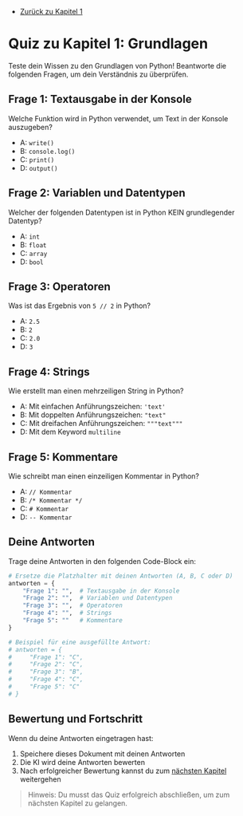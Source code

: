 - [Zurück zu Kapitel 1](Kapitel_1.md)

# Quiz zu Kapitel 1: Grundlagen

Teste dein Wissen zu den Grundlagen von Python! Beantworte die folgenden Fragen, um dein Verständnis zu überprüfen.

## Frage 1: Textausgabe in der Konsole
Welche Funktion wird in Python verwendet, um Text in der Konsole auszugeben?
- A: `write()`
- B: `console.log()`
- C: `print()`
- D: `output()`

## Frage 2: Variablen und Datentypen
Welcher der folgenden Datentypen ist in Python KEIN grundlegender Datentyp?
- A: `int`
- B: `float`
- C: `array`
- D: `bool`

## Frage 3: Operatoren
Was ist das Ergebnis von `5 // 2` in Python?
- A: `2.5`
- B: `2`
- C: `2.0`
- D: `3`

## Frage 4: Strings
Wie erstellt man einen mehrzeiligen String in Python?
- A: Mit einfachen Anführungszeichen: `'text'`
- B: Mit doppelten Anführungszeichen: `"text"`
- C: Mit dreifachen Anführungszeichen: `"""text"""`
- D: Mit dem Keyword `multiline`

## Frage 5: Kommentare
Wie schreibt man einen einzeiligen Kommentar in Python?
- A: `// Kommentar`
- B: `/* Kommentar */`
- C: `# Kommentar`
- D: `-- Kommentar`

## Deine Antworten
Trage deine Antworten in den folgenden Code-Block ein:

```python
# Ersetze die Platzhalter mit deinen Antworten (A, B, C oder D)
antworten = {
    "Frage 1": "",  # Textausgabe in der Konsole
    "Frage 2": "",  # Variablen und Datentypen
    "Frage 3": "",  # Operatoren
    "Frage 4": "",  # Strings
    "Frage 5": ""   # Kommentare
}

# Beispiel für eine ausgefüllte Antwort:
# antworten = {
#     "Frage 1": "C",
#     "Frage 2": "C",
#     "Frage 3": "B",
#     "Frage 4": "C",
#     "Frage 5": "C"
# }
```

## Bewertung und Fortschritt
Wenn du deine Antworten eingetragen hast:

1. Speichere dieses Dokument mit deinen Antworten
2. Die KI wird deine Antworten bewerten
3. Nach erfolgreicher Bewertung kannst du zum [nächsten Kapitel](../Kapitel_2/Kapitel_2.md) weitergehen

> Hinweis: Du musst das Quiz erfolgreich abschließen, um zum nächsten Kapitel zu gelangen.